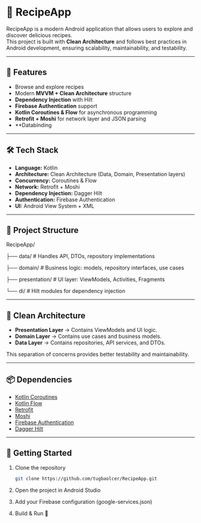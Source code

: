 # 🍲 RecipeApp

RecipeApp is a modern Android application that allows users to explore and discover delicious recipes.  
This project is built with **Clean Architecture** and follows best practices in Android development, ensuring scalability, maintainability, and testability.  

---

## 🚀 Features
- Browse and explore recipes
- Modern **MVVM + Clean Architecture** structure
- **Dependency Injection** with Hilt
- **Firebase Authentication** support
- **Kotlin Coroutines & Flow** for asynchronous programming
- **Retrofit + Moshi** for network layer and JSON parsing
- **Databinding 

---

## 🛠️ Tech Stack
- **Language:** Kotlin  
- **Architecture:** Clean Architecture (Data, Domain, Presentation layers)  
- **Concurrency:** Coroutines & Flow  
- **Network:** Retrofit + Moshi  
- **Dependency Injection:** Dagger Hilt  
- **Authentication:** Firebase Authentication  
- **UI:** Android View System + XML  

---

## 📂 Project Structure
RecipeApp/

├── data/ # Handles API, DTOs, repository implementations

├── domain/ # Business logic: models, repository interfaces, use cases

├── presentation/ # UI layer: ViewModels, Activities, Fragments

└── di/ # Hilt modules for dependency injection


---

## 🔑 Clean Architecture
- **Presentation Layer** → Contains ViewModels and UI logic.  
- **Domain Layer** → Contains use cases and business models.  
- **Data Layer** → Contains repositories, API services, and DTOs.  

This separation of concerns provides better testability and maintainability.

---

## 📦 Dependencies
- [Kotlin Coroutines](https://kotlinlang.org/docs/coroutines-overview.html)  
- [Kotlin Flow](https://developer.android.com/kotlin/flow)  
- [Retrofit](https://square.github.io/retrofit/)  
- [Moshi](https://github.com/square/moshi)  
- [Firebase Authentication](https://firebase.google.com/docs/auth)  
- [Dagger Hilt](https://dagger.dev/hilt/)  

---

## 🚀 Getting Started
1. Clone the repository  
   ```bash
   git clone https://github.com/tugbaolcer/RecipeApp.git
   ```

2. Open the project in Android Studio

3. Add your Firebase configuration (google-services.json)

4. Build & Run 🚀
   

